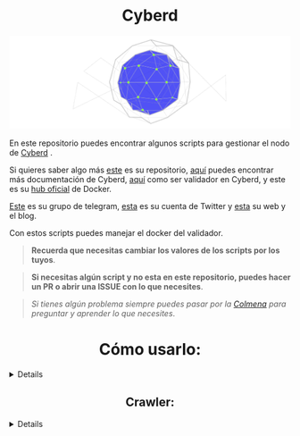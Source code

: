 <h1 align="center"> Cyberd </h1>

<p align="center"> 
<img src="./images/logo.png">
</p>


En este repositorio puedes encontrar algunos scripts para gestionar el nodo de [Cyberd](https://github.com/cybercongress/cyberd/blob/master/docs/cyberd.md) .

Si quieres saber algo más [este](https://github.com/cybercongress/cyberd) es su repositorio, [aquí](https://github.com/cybercongress/cyberd/tree/master/docs) puedes encontrar más documentación de Cyberd, [aquí](https://github.com/cybercongress/cyberd/blob/master/docs/run_validator.md) como ser validador en Cyberd, y este es su [hub oficial](https://hub.docker.com/r/cyberd/cyberd) de Docker.

[Este](https://t.me/fuckgoogle) es su grupo de telegram, [esta](https://twitter.com/cyber_devs) es su cuenta de Twitter y [esta](https://cybercongress.ai/) su web y el blog.

Con estos scripts puedes manejar el docker del validador.

> **Recuerda que necesitas cambiar los valores de los scripts por los tuyos**.

> **Si necesitas algún script y no esta en este repositorio, puedes hacer un PR o abrir una ISSUE con lo que necesites**.

> _Si tienes algún problema siempre puedes pasar por la [Colmena](https://www.coworkingcolmena.com) para preguntar y aprender lo que necesites_.


<sumary>
<h1 align="center"> Cómo usarlo: </h1>

</sumary>
<details>

- Necesitas instalar <a href="https://github.com/stedolan/jq/wiki"> jq</a>:

```
sudo apt install -y jq
```

- Clona el repositorio:

```
git clone https://github.com/Colm3na/Cyberd.git
```

- Dirígete a la carpeta [scripts](./scripts/), y dale permisos de ejecución:

```
cd scripts/
```

```
chmod +x *
```

- Usa el script que necesites:

```
./balance
```
</details>

<sumary>
<h2 align="center"> Crawler: </h1>

</sumary>
<details>

- <h3>Clona el repositorio:</h3>
```
git clone https://github.com/cybercongress/crawler
```

- Ya deberíamos tener Go 1.12+ instalado al necesitar cyberd ya corriendo para usarlo con el crawler.

- Para instalarlo hacemos:
```
cd crawler
go build -o crawler
```

- <h3>Requisitos:</h3>

Tal y como se especifica en el repositorio original, necesitamos 3 cosas para usar crawler:

1. El daemon de ipfs corriendo. Lo arrancamos con el comando `ipfs daemon`.

2. Descargarnos enwiki-latest-all-titles al directorio raíz del crawler:
```
ipfs get QmddV5QP87BZGiSUCf9x9hsqM73b83rsPC6AYMNqkjKMGx -o enwiki-latest-all-titles
```

3. Cyberd corriendo con una cuenta de la que tengamos la contraseña.

- <h3>Uso:</h3>

Crawler tiene dos funciones: parsear los títulos de la wiki y enviar links entre las palabras claves y las páginas de la wiki, y la segunda subir archivos o DURAS al nodo de IPFS local.

1. Para la primera función, simplemente abrimos un `tmux` y corremos este comando:
```
./crawler submit-links-to-cyber ./enwiki-latest-all-titles --home=<path-to-cyberdcli> --address=<account> --passphrase=<passphrase> --chunk=100
```
El parámetro `--home`, si hemos instalado nuestro cyberd siguiendo la guía oficial, será `--home=/cyberd/cli/`.

Desgraciadamente, nos obliga a escribir la contraseña que encripta nuestra wallet de cyberd en `passphrase`.

2. Para la segunda función, igualmente en un `tmux`, ejecutamos:
```
./crawler upload-duras-to-ipfs enwiki-latest-all-titles
```

Para saber qué es un DURA, aquí encontraréis toda la información: https://github.com/cybercongress/cyb/blob/dev/docs/dura.md  

</details>
